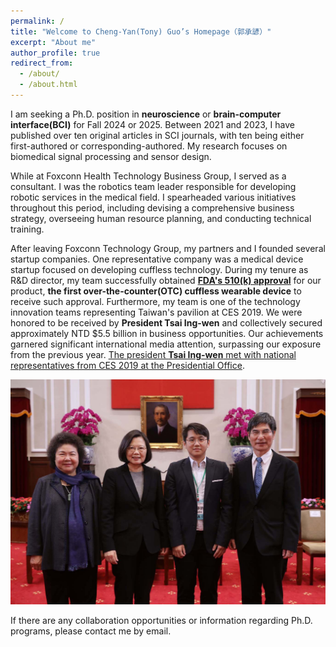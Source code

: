 ```yaml
---
permalink: /
title: "Welcome to Cheng-Yan(Tony) Guo’s Homepage（郭承諺）"
excerpt: "About me"
author_profile: true
redirect_from: 
  - /about/
  - /about.html
---
```


I am seeking a Ph.D. position in **neuroscience** or **brain-computer interface(BCI)** for Fall 2024 or 2025. Between 2021 and 2023, I have published over ten original articles in SCI journals, with ten being either first-authored or corresponding-authored. My research focuses on biomedical signal processing and sensor design.

While at Foxconn Health Technology Business Group, I served as a consultant. I was the robotics team leader responsible for developing robotic services in the medical field. I spearheaded various initiatives throughout this period, including devising a comprehensive business strategy, overseeing human resource planning, and conducting technical training.

After leaving Foxconn Technology Group, my partners and I founded several startup companies. One representative company was a medical device startup focused on developing cuffless technology. During my tenure as R&D director, my team successfully obtained  [**FDA's 510(k) approval**](https://www.accessdata.fda.gov/scripts/cdrh/cfdocs/cfpmn/pmn.cfm?ID=K222658)  for our product, **the first over-the-counter(OTC) cuffless wearable device** to receive such approval. Furthermore, my team is one of the technology innovation teams representing Taiwan's pavilion at CES 2019. We were honored to be received by **President Tsai Ing-wen** and collectively secured approximately NTD $5.5 billion in business opportunities. Our achievements garnered significant international media attention, surpassing our exposure from the previous year. [The president **Tsai Ing-wen** met with national representatives from CES 2019 at the Presidential Office](https://www.taiwannews.com.tw/en/news/3646420).

![Met President Tsai Ing-wen](/images/Met%20President%20Tsai%20Ing-wen.jpg "Met President Tsai Ing-wen")

If there are any collaboration opportunities or information regarding Ph.D. programs, please contact me by email.
